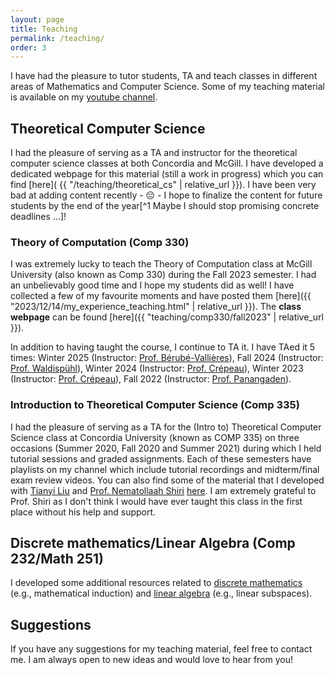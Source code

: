 ```yaml
---
layout: page
title: Teaching
permalink: /teaching/
order: 3
---
```


I have had the pleasure to tutor students, TA and teach classes in different areas of Mathematics and Computer Science. Some of my teaching material is available on my [youtube channel](https://www.youtube.com/user/cesarespinoso/playlists).

## Theoretical Computer Science

I had the pleasure of serving as a TA and instructor for the theoretical computer science classes at both Concordia and McGill. I have developed a dedicated webpage for this material (still a work in progress) which you can find [here]( {{ "/teaching/theoretical_cs" | relative_url }}). I have been very bad at adding content recently - 😔 - I hope to finalize the content for future students by the end of the year[^1 Maybe I should stop promising concrete deadlines ...]!

### Theory of Computation (Comp 330)

I was extremely lucky to teach the Theory of Computation class at McGill University (also known as Comp 330) during the Fall 2023 semester. I had an unbelievably good time and I hope my students did as well! I have collected a few of my favourite moments and have posted them [here]({{ "2023/12/14/my_experience_teaching.html" | relative_url }}). The **class webpage** can be found [here]({{ "teaching/comp330/fall2023" | relative_url }}).

In addition to having taught the course, I continue to TA it. I have TAed it 5 times: Winter 2025 (Instructor: [Prof. Bérubé-Vallières](https://mathieubv.com/)), Fall 2024 (Instructor: [Prof. Waldispühl](https://www.cs.mcgill.ca/~jeromew/)), Winter 2024 (Instructor: [Prof. Crépeau](https://www.cs.mcgill.ca/~crepeau/index_en.html)), Winter 2023 (Instructor: [Prof. Crépeau](https://www.cs.mcgill.ca/~crepeau/index_en.html)), Fall 2022 (Instructor: [Prof. Panangaden](https://www.cs.mcgill.ca/~prakash/)).


### Introduction to Theoretical Computer Science (Comp 335)

I had the pleasure of serving as a TA for the (Intro to) Theoretical Computer Science class at Concordia University (known as COMP 335) on three occasions (Summer 2020, Fall 2020 and Summer 2021) during which I held tutorial sessions and graded assignments. Each of these semesters have playlists on my channel which include tutorial recordings and midterm/final exam review videos. You can also find some of the material that I developed with [Tianyi Liu](https://ca.linkedin.com/in/tianyi-liu-705048186) and [Prof. Nematollaah Shiri](https://www.concordia.ca/ginacody/computer-science-software-eng/faculty.html?fpid=nematollaah-shiri) [here](https://drive.google.com/drive/folders/1JDx-N63TB6Ey59NOw2VOIpV4azLk9fo2?usp=sharing). I am extremely grateful to Prof. Shiri as I don't think I would have ever taught this class in the first place without his help and support.

## Discrete mathematics/Linear Algebra (Comp 232/Math 251)

I developed some additional resources related to [discrete mathematics](https://www.youtube.com/playlist?list=PLzmPQTTtMivivPgsNZxAhBDZEqjD4ppJ0) (e.g., mathematical induction) and [linear algebra](https://www.youtube.com/playlist?list=PLzmPQTTtMivgw_sM-DUV2hobPi-NAJjsF) (e.g., linear subspaces).

## Suggestions

If you have any suggestions for my teaching material, feel free to contact me. I am always open to new ideas and would love to hear from you!

